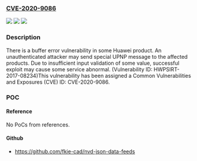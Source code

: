 ### [CVE-2020-9086](https://cve.mitre.org/cgi-bin/cvename.cgi?name=CVE-2020-9086)
![](https://img.shields.io/static/v1?label=Product&message=HUAWEI%204G%20Router%20B612&color=blue)
![](https://img.shields.io/static/v1?label=Version&message=%3D%20B612s-25dTCPU-V100R001B192D03SP00C234%20&color=brighgreen)
![](https://img.shields.io/static/v1?label=Vulnerability&message=CWE-124%20Buffer%20Underwrite%20('Buffer%20Underflow')&color=brighgreen)

### Description

There is a buffer error vulnerability in some Huawei product. An unauthenticated attacker may send special UPNP message to the affected products. Due to insufficient input validation of some value, successful exploit may cause some service abnormal. (Vulnerability ID: HWPSIRT-2017-08234)This vulnerability has been assigned a Common Vulnerabilities and Exposures (CVE) ID: CVE-2020-9086.

### POC

#### Reference
No PoCs from references.

#### Github
- https://github.com/fkie-cad/nvd-json-data-feeds

